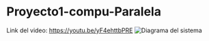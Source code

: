 # Proyecto1-compu-Paralela
Link del video: https://youtu.be/yF4ehttbPRE
![Diagrama del sistema](images/diagrama.png)
